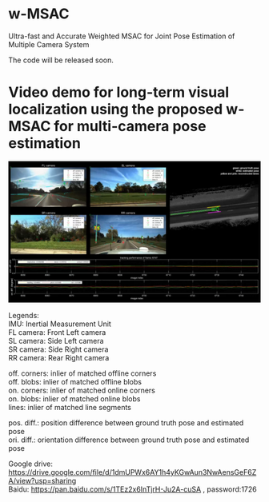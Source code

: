 # w-MSAC
Ultra-fast and Accurate Weighted MSAC for Joint Pose Estimation of Multiple Camera System

The code will be released soon.


# Video demo for long-term visual localization using the proposed w-MSAC for multi-camera pose estimation

![](https://github.com/roylin1229/w-MSAC/blob/main/img/demo.png)

Legends:  
IMU: Inertial Measurement Unit  
FL camera:    Front Left camera  
SL camera:    Side Left camera  
SR camera:    Side Right camera  
RR camera:    Rear Right camera  

off. corners: inlier of matched offline corners  
off. blobs:   inlier of matched offline blobs  
on. corners:  inlier of matched online corners  
on. blobs:    inlier of matched online blobs  
lines:        inlier of matched line segments  

pos. diff.:   position difference between ground truth pose and estimated pose  
ori. diff.:   orientation difference between ground truth pose and estimated pose  

Google drive: https://drive.google.com/file/d/1dmUPWx6AY1h4yKGwAun3NwAensGeF6ZA/view?usp=sharing  
Baidu: https://pan.baidu.com/s/1TEz2x6InTjrH-Ju2A-cuSA , password:1726
